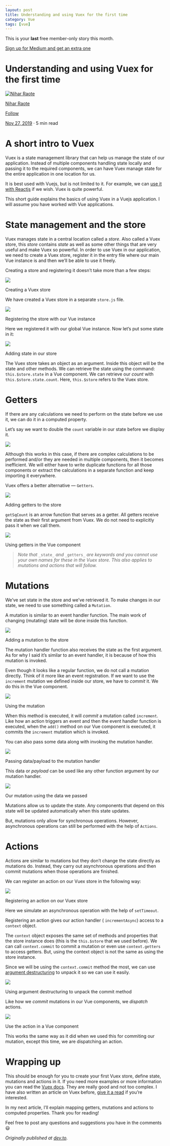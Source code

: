 ```yaml
---
layout: post
title: Understanding and using Vuex for the first time
category: Vue
tags: [vue]
---
```


This is your **last** free member-only story this month.

[Sign up for Medium and get an extra one](https://medium.com/m/signin?operation=register&redirect=https%3A%2F%2Fitnext.io%2Funderstanding-and-using-vuex-for-the-first-time-85054c3f1b8f&source=-----85054c3f1b8f---------------------metered_view_3-----------)

Understanding and using Vuex for the first time
===============================================

[![Nihar Raote](/md_blog/public/assets/2021-08-18/1_VSBYX46Hde8Pt_M-9T3Jdw.jpeg)](https://medium.com/@NAPOLEON039?source=post_page-----85054c3f1b8f--------------------------------)

[Nihar Raote](https://medium.com/@NAPOLEON039?source=post_page-----85054c3f1b8f--------------------------------)

[Follow](https://medium.com/m/signin?actionUrl=https%3A%2F%2Fmedium.com%2F_%2Fsubscribe%2Fuser%2Fa715828b870b&operation=register&redirect=https%3A%2F%2Fitnext.io%2Funderstanding-and-using-vuex-for-the-first-time-85054c3f1b8f&user=Nihar%20Raote&userId=a715828b870b&source=post_page-a715828b870b----85054c3f1b8f---------------------follow_byline-----------)

[Nov 27, 2019](/understanding-and-using-vuex-for-the-first-time-85054c3f1b8f?source=post_page-----85054c3f1b8f--------------------------------) · 5 min read

[](https://medium.com/m/signin?actionUrl=https%3A%2F%2Fmedium.com%2F_%2Fbookmark%2Fp%2F85054c3f1b8f&operation=register&redirect=https%3A%2F%2Fitnext.io%2Funderstanding-and-using-vuex-for-the-first-time-85054c3f1b8f&source=post_actions_header--------------------------bookmark_preview-----------)

A short intro to Vuex
=====================

Vuex is a state management library that can help us manage the state of our application. Instead of multiple components handling state locally and passing it to the required components, we can have Vuex manage state for the entire application in one location for us.

It is best used with Vuejs, but is not limited to it. For example, we can [use it with Reactjs](https://github.com/dennybiasiolli/react-vuex) if we wish. Vuex is quite powerful.

This short guide explains the basics of using Vuex in a Vuejs application. I will assume you have worked with Vue applications.

State management and the store
==============================

Vuex manages state in a central location called a _store_. Also called a Vuex store, this _store_ contains _state_ as well as some other things that are very useful and make Vuex so powerful. In order to use Vuex in our application, we need to create a Vuex store, register it in the entry file where our main Vue instance is and then we’ll be able to use it freely.

Creating a store and registering it doesn’t take more than a few steps:

![](/md_blog/public/assets/2021-08-18/1_uIAZpTc4TDkoUFAbwv-6gg.png)

Creating a Vuex store

We have created a Vuex store in a separate `store.js` file.

![](/md_blog/public/assets/2021-08-18/1_TVgGOsiNYGdvYnFqbWXzRA.png)

Registering the store with our Vue instance

Here we registered it with our global Vue instance. Now let’s put some state in it:

![](/md_blog/public/assets/2021-08-18/1_8cAY00Xu6fEnZt0KMQWGKQ.png)

Adding state in our store

The Vuex store takes an object as an argument. Inside this object will be the state and other methods. We can retrieve the state using the command: `this.$store.state` in a Vue component. We can retrieve our _count_ with `this.$store.state.count`. Here, `this.$store` refers to the Vuex store.

Getters
=======

If there are any calculations we need to perform on the state before we use it, we can do it in a computed property.

Let’s say we want to double the `count` variable in our state before we display it.

![](/md_blog/public/assets/2021-08-18/1__KHZfMr13Mu_EW2uboVH0A.png)

Although this works in this case, if there are complex calculations to be performed and/or they are needed in multiple components, then it becomes inefficient. We will either have to write duplicate functions for all those components or extract the calculations in a separate function and keep importing it everywhere.

Vuex offers a better alternative — `Getters`.

![](/md_blog/public/assets/2021-08-18/1_9h1JJq4mpxu1WZoj0RYHIA.png)

Adding getters to the store

`getSqCount` is an arrow function that serves as a getter. All getters receive the state as their first argument from Vuex. We do not need to explicitly pass it when we call them.

![](/md_blog/public/assets/2021-08-18/1_Ci6loN3W3JbKpqKO2n7gKA.png)

Using getters in the Vue component

> _Note that_ `_state_` _and_ `_getters_` _are keywords and you cannot use your own names for these in the Vuex store. This also applies to mutations and actions that will follow._

Mutations
=========

We’ve set state in the store and we’ve retrieved it. To make changes in our state, we need to use something called a `Mutation`.

A mutation is similar to an event handler function. The main work of changing (mutating) state will be done inside this function.

![](/md_blog/public/assets/2021-08-18/1_HfwL7wNB_dzLlhcZ_s4svQ.png)

Adding a mutation to the store

The mutation handler function also receives the state as the first argument. As for why I said it’s similar to an event handler, it is because of how this mutation is invoked.

Even though it looks like a regular function, we do not call a mutation directly. Think of it more like an event registration. If we want to use the `increment` mutation we defined inside our store, we have to _commit_ it. We do this in the Vue component.

![](/md_blog/public/assets/2021-08-18/1_UuLQaP4XYNyjiY7v-1oK2w.png)

Using the mutation

When this method is executed, it will _commit_ a mutation called `increment`. Like how an action triggers an event and then the event handler function is executed, when the `add()` method on our Vue component is executed, it commits the `increment` mutation which is invoked.

You can also pass some data along with invoking the mutation handler.

![](/md_blog/public/assets/2021-08-18/1_-_FnZnxI8-XhJ_YxXN7mSg.png)

Passing data/payload to the mutation handler

This data or _payload_ can be used like any other function argument by our mutation handler.

![](/md_blog/public/assets/2021-08-18/1_22VehRE-GzSYKiRH5xzNcQ.png)

Our mutation using the data we passed

Mutations allow us to update the state. Any components that depend on this state will be updated automatically when this state updates.

But, mutations only allow for synchronous operations. However, asynchronous operations can still be performed with the help of `Actions`.

Actions
=======

Actions are similar to mutations but they don’t change the state directly as mutations do. Instead, they carry out asynchronous operations and then commit mutations when those operations are finished.

We can register an action on our Vuex store in the following way:

![](/md_blog/public/assets/2021-08-18/1_xDy1Lytp86OdoRUKOoonlw.png)

Registering an action on our Vuex store

Here we simulate an asynchronous operation with the help of `setTimeout`.

Registering an action gives our action handler ( `incrementAsync`) access to a `context` object.

The `context` object exposes the same set of methods and properties that the store instance does (this is the `this.$store` that we used before). We can call `context.commit` to commit a mutation or even use `context.getters` to access getters. But, using the context object is not the same as using the store instance.

Since we will be using the `context.commit` method the most, we can use [argument destructuring](https://developer.mozilla.org/en-US/docs/Web/JavaScript/Reference/Operators/Destructuring_assignment) to unpack it so we can use it easily.

![](/md_blog/public/assets/2021-08-18/1_kxsJb-tYXOAoQTpDV-cs4A.png)

Using argument destructuring to unpack the commit method

Like how we _commit_ mutations in our Vue components, we _dispatch_ actions.

![](/md_blog/public/assets/2021-08-18/1_68n2r0KLpiRMcb7eKYSaPw.png)

Use the action in a Vue component

This works the same way as it did when we used this for commiting our mutation, except this time, we are dispatching an action.

Wrapping up
===========

This should be enough for you to create your first Vuex store, define state, mutations and actions in it. If you need more examples or more information you can read the [Vuex docs](https://vuex.vuejs.org/guide/). They are really good and not too complex. I have also written an article on Vuex before, [give it a read](https://dev.to/napoleon039/when-why-and-how-to-use-vuex-9fl) if you’re interested.

In my next article, I’ll explain mapping getters, mutations and actions to computed properties. Thank you for reading!

Feel free to post any questions and suggestions you have in the comments 😃

_Originally published at_ [_dev.to_](https://dev.to/napoleon039/understanding-and-using-vuex-for-the-first-time-2ngi)_._